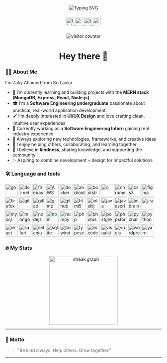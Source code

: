<div align="center">
  <img src="https://readme-typing-svg.demolab.com?font=Fira+Code&duration=3000&pause=1000&color=F7971E&center=true&vCenter=true&width=435&lines=Hi+%F0%9F%91%8B%2C+I'm+M+S+Zaky+Ahamed;Software+Engineering+Undergraduate;MERN+Stack+Developer;Open+Source+Contributor" alt="Typing SVG" />
</div>

###

<div align="center">
 <a href="https://www.linkedin.com/in/zakyahamed50257/" target="_blank">
    <img src="https://img.shields.io/static/v1?message=LinkedIn&logo=linkedin&label=&color=0077B5&logoColor=white&labelColor=&style=for-the-badge" height="25" alt="linkedin logo" />
  </a>
  <a href="https://www.youtube.com/" target="_blank">
    <img src="https://img.shields.io/static/v1?message=Youtube&logo=youtube&label=&color=FF0000&logoColor=white&labelColor=&style=for-the-badge" height="25" alt="youtube logo" />
  </a>
  <a href="https://x.com/" target="_blank">
    <img src="https://img.shields.io/static/v1?message=Twitter&logo=twitter&label=&color=1DA1F2&logoColor=white&labelColor=&style=for-the-badge" height="25" alt="twitter logo" />
  </a>
  <a href="mailto:zakyahamed978@gmail.com" target="_blank">
    <img src="https://img.shields.io/static/v1?message=Gmail&logo=gmail&label=&color=D14836&logoColor=white&labelColor=&style=for-the-badge" height="25" alt="gmail logo" />
  </a>
</div>

###

<div align="center">
  <img src="https://profile-counter.glitch.me/zkyahmd/count.svg?" alt="visitor counter" />
</div>

###

<h1 align="center">Hey there 👋</h1>

###

<h3 align="left">👨‍💻 About Me</h3>

<p align="left">
  I'm Zaky Ahamed from Sri Lanka.
</p>

<ul align="left">
  <li>🌱 I’m currently learning and building projects with the <strong>MERN stack (MongoDB, Express, React, Node.js)</strong></li>
  <li>🎓 I’m a <strong>Software Engineering undergraduate</strong> passionate about practical, real-world application development</li>
  <li>🖌️ I’m deeply interested in <strong>UI/UX Design</strong> and love crafting clean, intuitive user experiences</li>
  <li>🔭 Currently working as a <strong>Software Engineering Intern</strong> gaining real industry experience</li>
  <li>🧠 Always exploring new technologies, frameworks, and creative ideas</li>
  <li>💬 I enjoy helping others, collaborating, and learning together</li>
  <li>🤝 I believe in <strong>kindness</strong>, sharing knowledge, and supporting the community</li>
  <li>✨ Aspiring to combine development + design for impactful solutions</li>
</ul>

###
<h3 align="left">🛠 Language and tools</h3>

<p align="left">
  <a href="#"><img src="https://cdn.jsdelivr.net/gh/devicons/devicon/icons/go/go-original.svg" width="40" height="40" alt="go" /></a>
  <a href="#"><img src="https://cdn.jsdelivr.net/gh/devicons/devicon/icons/dot-net/dot-net-original.svg" width="40" height="40" alt="dot-net" /></a>
  <a href="#"><img src="https://cdn.jsdelivr.net/gh/devicons/devicon/icons/firebase/firebase-plain.svg" width="40" height="40" alt="firebase" /></a>
  <a href="#"><img src="https://skillicons.dev/icons?i=aws" width="40" height="40" alt="AWS" /></a>
  <a href="#"><img src="https://cdn.jsdelivr.net/gh/devicons/devicon/icons/docker/docker-original.svg" width="40" height="40" alt="docker" /></a>
  <a href="#"><img src="https://cdn.jsdelivr.net/gh/devicons/devicon/icons/android/android-original.svg" width="40" height="40" alt="android" /></a>
  <a href="#"><img src="https://cdn.jsdelivr.net/gh/devicons/devicon/icons/bootstrap/bootstrap-original.svg" width="40" height="40" alt="bootstrap" /></a>
  <a href="#"><img src="https://cdn.jsdelivr.net/gh/devicons/devicon/icons/c/c-original.svg" width="40" height="40" alt="c" /></a>
  <a href="#"><img src="https://cdn.jsdelivr.net/gh/devicons/devicon/icons/chrome/chrome-original.svg" width="40" height="40" alt="chrome" /></a>
  <a href="#"><img src="https://cdn.jsdelivr.net/gh/devicons/devicon/icons/css3/css3-original.svg" width="40" height="40" alt="css3" /></a>
  <a href="#"><img src="https://cdn.jsdelivr.net/gh/devicons/devicon/icons/figma/figma-original.svg" width="40" height="40" alt="figma" /></a>
  <a href="#"><img src="https://cdn.jsdelivr.net/gh/devicons/devicon/icons/firefox/firefox-original.svg" width="40" height="40" alt="firefox" /></a>
  <a href="#"><img src="https://cdn.jsdelivr.net/gh/devicons/devicon/icons/git/git-original.svg" width="40" height="40" alt="git" /></a>
  <a href="#"><img src="https://cdn.jsdelivr.net/gh/devicons/devicon/icons/gitlab/gitlab-original.svg" width="40" height="40" alt="gitlab" /></a>
  <a href="#"><img src="https://cdn.jsdelivr.net/gh/devicons/devicon/icons/gimp/gimp-original.svg" width="40" height="40" alt="gimp" /></a>
  <a href="#"><img src="https://cdn.jsdelivr.net/gh/devicons/devicon/icons/github/github-original.svg" width="40" height="40" alt="github" /></a>
  <a href="#"><img src="https://cdn.jsdelivr.net/gh/devicons/devicon/icons/html5/html5-original.svg" width="40" height="40" alt="html5" /></a>
  <a href="#"><img src="https://cdn.jsdelivr.net/gh/devicons/devicon/icons/intellij/intellij-original.svg" width="40" height="40" alt="intellij" /></a>
  <a href="#"><img src="https://cdn.jsdelivr.net/gh/devicons/devicon/icons/java/java-original.svg" width="40" height="40" alt="java" /></a>
  <a href="#"><img src="https://cdn.jsdelivr.net/gh/devicons/devicon/icons/javascript/javascript-original.svg" width="40" height="40" alt="javascript" /></a>
  <a href="#"><img src="https://cdn.jsdelivr.net/gh/devicons/devicon/icons/jetbrains/jetbrains-original.svg" width="40" height="40" alt="jetbrains" /></a>
  <a href="#"><img src="https://cdn.jsdelivr.net/gh/devicons/devicon/icons/jira/jira-original.svg" width="40" height="40" alt="jira" /></a>
  <a href="#"><img src="https://cdn.jsdelivr.net/gh/devicons/devicon/icons/mysql/mysql-original.svg" width="40" height="40" alt="mysql" /></a>
  <a href="#"><img src="https://cdn.jsdelivr.net/gh/devicons/devicon/icons/mongodb/mongodb-original.svg" width="40" height="40" alt="mongodb" /></a>
  <a href="#"><img src="https://cdn.jsdelivr.net/gh/devicons/devicon/icons/nodejs/nodejs-original.svg" width="40" height="40" alt="nodejs" /></a>
 <a href="#"><img src="https://cdn.simpleicons.org/npm/CB3837" width="40" height="40" alt="npm" /></a>
  <a href="#"><img src="https://cdn.jsdelivr.net/gh/devicons/devicon/icons/numpy/numpy-original.svg" width="40" height="40" alt="numpy" /></a>
  <a href="#"><img src="https://cdn.jsdelivr.net/gh/devicons/devicon/icons/php/php-original.svg" width="40" height="40" alt="php" /></a>
  <a href="#"><img src="https://cdn.jsdelivr.net/gh/devicons/devicon/icons/photoshop/photoshop-plain.svg" width="40" height="40" alt="photoshop" /></a>
  <a href="#"><img src="https://cdn.jsdelivr.net/gh/devicons/devicon/icons/postgresql/postgresql-original.svg" width="40" height="40" alt="postgresql" /></a>
  <a href="#"><img src="https://cdn.jsdelivr.net/gh/devicons/devicon/icons/phpstorm/phpstorm-original.svg" width="40" height="40" alt="phpstorm" /></a>
  <a href="#"><img src="https://cdn.jsdelivr.net/gh/devicons/devicon/icons/pycharm/pycharm-original.svg" width="40" height="40" alt="pycharm" /></a>
  <a href="#"><img src="https://cdn.jsdelivr.net/gh/devicons/devicon/icons/python/python-original.svg" width="40" height="40" alt="python" /></a>
  <a href="#"><img src="https://cdn.jsdelivr.net/gh/devicons/devicon/icons/react/react-original.svg" width="40" height="40" alt="react" /></a>
  <a href="#"><img src="https://cdn.jsdelivr.net/gh/devicons/devicon/icons/safari/safari-original.svg" width="40" height="40" alt="safari" /></a>
  <a href="#"><img src="https://cdn.jsdelivr.net/gh/devicons/devicon/icons/selenium/selenium-original.svg" width="40" height="40" alt="selenium" /></a>
  <a href="#"><img src="https://cdn.jsdelivr.net/gh/devicons/devicon/icons/sqlite/sqlite-original.svg" width="40" height="40" alt="sqlite" /></a>
  <a href="#"><img src="https://cdn.jsdelivr.net/gh/devicons/devicon/icons/tailwindcss/tailwindcss-original.svg" width="40" height="40" alt="tailwindcss" /></a>
  <a href="#"><img src="https://cdn.jsdelivr.net/gh/devicons/devicon/icons/typescript/typescript-original.svg" width="40" height="40" alt="typescript" /></a>
  <a href="#"><img src="https://cdn.jsdelivr.net/gh/devicons/devicon/icons/vscode/vscode-original.svg" width="40" height="40" alt="vscode" /></a>
  <a href="#"><img src="https://cdn.jsdelivr.net/gh/devicons/devicon/icons/visualstudio/visualstudio-plain.svg" width="40" height="40" alt="visualstudio" /></a>
  <a href="#"><img src="https://cdn.jsdelivr.net/gh/devicons/devicon/icons/vuejs/vuejs-original.svg" width="40" height="40" alt="vuejs" /></a>
  <a href="#"><img src="https://cdn.jsdelivr.net/gh/devicons/devicon/icons/wordpress/wordpress-original.svg" width="40" height="40" alt="wordpress" /></a>
  <a href="#"><img src="https://cdn.jsdelivr.net/gh/devicons/devicon/icons/yarn/yarn-original.svg" width="40" height="40" alt="yarn" /></a>
</p>



###

<h3 align="left">🔥 My Stats</h3>

<div align="center">
  <img src="https://streak-stats.demolab.com?user=zkyahmd&locale=en&mode=daily&theme=dark&hide_border=false&border_radius=5&order=3" height="220" alt="streak graph" />
</div>

---

### 🙏 Motto

> "Be kind always. Help others. Grow together."

---
